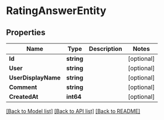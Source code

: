 # RatingAnswerEntity

## Properties

Name | Type | Description | Notes
------------ | ------------- | ------------- | -------------
**Id** | **string** |  | [optional] 
**User** | **string** |  | [optional] 
**UserDisplayName** | **string** |  | [optional] 
**Comment** | **string** |  | [optional] 
**CreatedAt** | **int64** |  | [optional] 

[[Back to Model list]](../README.md#documentation-for-models) [[Back to API list]](../README.md#documentation-for-api-endpoints) [[Back to README]](../README.md)


